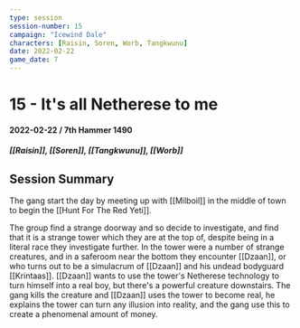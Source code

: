 ```yaml
---
type: session
session-number: 15
campaign: "Icewind Dale"
characters: [Raisin, Soren, Worb, Tangkwunu]
date: 2022-02-22
game_date: 7
---
```


# 15 - It's all Netherese to me
#### 2022-02-22 / 7th Hammer 1490
##### [[Raisin]], [[Soren]], [[Tangkwunu]], [[Worb]]

## Session Summary
The gang start the day by meeting up with [[Milboil]] in the middle of town to begin the [[Hunt For The Red Yeti]]. 

The group find a strange doorway and so decide to investigate, and find that it is a strange tower which they are at the top of, despite being in a literal race they investigate further. In the tower were a number of strange creatures, and in a saferoom near the bottom they encounter [[Dzaan]], or who turns out to be a simulacrum of [[Dzaan]] and his undead bodyguard [[Krintaas]]. [[Dzaan]] wants to use the tower's Netherese technology to turn himself into a real boy, but there's a powerful creature downstairs. The gang kills the creature and [[Dzaan]] uses the tower to become real, he explains the tower can turn any illusion into reality, and the gang use this to create a phenomenal amount of money.

